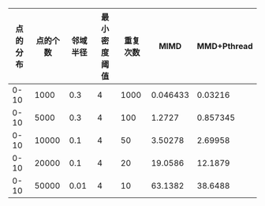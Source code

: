 | 点的分布 | 点的个数 | 邻域半径 | 最小密度阈值 | 重复次数 | MIMD     | MMD+Pthread |
| -------- | -------- | -------- | ------------ | -------- | -------- | ----------- |
| 0-10     | 1000     | 0.3      | 4            | 1000     | 0.046433 | 0.03216     |
| 0-10     | 5000     | 0.3      | 4            | 100      | 1.2727   | 0.857345    |
| 0-10     | 10000    | 0.1      | 4            | 50       | 3.50278  | 2.69958     |
| 0-10     | 20000    | 0.1      | 4            | 20       | 19.0586  | 12.1879     |
| 0-10     | 50000    | 0.01     | 4            | 10       | 63.1382  | 38.6488     |
